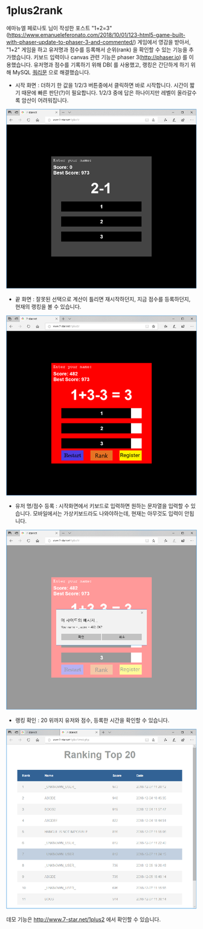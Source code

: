 # 1plus2rank
에마뉴엘 페로나토 님이 작성한 포스트 "1+2=3"(https://www.emanueleferonato.com/2018/10/01/123-html5-game-built-with-phaser-update-to-phaser-3-and-commented/) 게임에서 영감을 받아서, "1+2" 게임을 하고 유저명과 점수를 등록해서 순위(rank) 을 확인할 수 있는 기능을 추가했습니다. 키보드 입력이나 canvas 관련 기능은 phaser 3(http://phaser.io) 를 이용했습니다. 유저명과 점수를 기록하기 위해 DB( 를 사용했고, 랭킹은 간단하게 하기 위해 MySQL [쿼리문](doc/score.sql) 으로 해결했습니다.

* 시작 화면
: 더하기 한 값을 1/2/3 버튼중에서 클릭하면 바로 시작합니다. 시간이 짧기 때문에 빠른 판단(?)이 필요합니다. 1/2/3 중에 답은 하나이지만 레벨이 올라갈수록 암산이 어려워집니다.

![시작](doc/1plus2_start.png)

* 끝 화면
: 잘못된 선택으로 계산이 틀리면 재시작하던지, 지금 점수를 등록하던지, 현재의 랭킹을 볼 수 있습니다.

![끝](doc/1plus2_end.png)

* 유저 명/점수 등록
: 시작화면에서 키보드로 입력하면 원하는 문자열을 입력할 수 있습니다. 모바일에서는 가상키보드라도 나와야하는데, 현재는 아무것도 입력이 안됩니다.

![등록](doc/1plus2_register.png)

* 랭킹 확인
: 20 위까지 유저와 점수, 등록한 시간을 확인할 수 있습니다.

![랭킹](doc/1plus2_ranking.png)

데모 기능은 http://www.7-star.net/1plus2 에서 확인할 수 있습니다.
